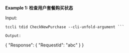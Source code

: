 **Example 1: 检查用户套餐购买状态**



Input: 

```
tccli tdid CheckNewPurchase --cli-unfold-argument ```

Output: 
```
{
    "Response": {
        "RequestId": "abc"
    }
}
```

